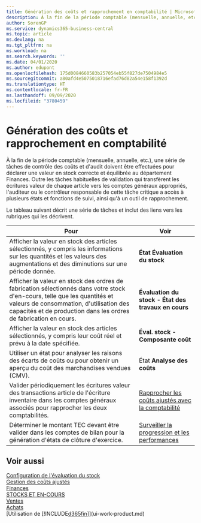 ```yaml
---
title: Génération des coûts et rapprochement en comptabilité | Microsoft Docs
description: À la fin de la période comptable (mensuelle, annuelle, etc.), une série de tâches de contrôle des coûts et d'audit doivent être effectuées pour déclarer une valeur en stock correcte et équilibrée au département Finances. Outre les tâches habituelles de validation qui transfèrent les écritures valeur de chaque article vers les comptes généraux appropriés, l'auditeur ou le contrôleur responsable de cette tâche critique a accès à plusieurs états et fonctions de suivi, ainsi qu'à un outil de rapprochement.
author: SorenGP
ms.service: dynamics365-business-central
ms.topic: article
ms.devlang: na
ms.tgt_pltfrm: na
ms.workload: na
ms.search.keywords: ''
ms.date: 04/01/2020
ms.author: edupont
ms.openlocfilehash: 175d0084660583b257054eb55f827de7504984e5
ms.sourcegitcommit: a80afd4e5075018716efad76d82a54e158f1392d
ms.translationtype: HT
ms.contentlocale: fr-FR
ms.lasthandoff: 09/09/2020
ms.locfileid: "3780459"
---
```

# <a name="reporting-costs-and-reconciling-with-the-general-ledger"></a>Génération des coûts et rapprochement en comptabilité
À la fin de la période comptable (mensuelle, annuelle, etc.), une série de tâches de contrôle des coûts et d'audit doivent être effectuées pour déclarer une valeur en stock correcte et équilibrée au département Finances. Outre les tâches habituelles de validation qui transfèrent les écritures valeur de chaque article vers les comptes généraux appropriés, l'auditeur ou le contrôleur responsable de cette tâche critique a accès à plusieurs états et fonctions de suivi, ainsi qu'à un outil de rapprochement.  

 Le tableau suivant décrit une série de tâches et inclut des liens vers les rubriques qui les décrivent.   

|**Pour**|**Voir**|  
|------------|-------------|  
|Afficher la valeur en stock des articles sélectionnés, y compris les informations sur les quantités et les valeurs des augmentations et des diminutions sur une période donnée.|**État Évaluation du stock**|  
|Afficher la valeur en stock des ordres de fabrication sélectionnés dans votre stock d'en-cours, telle que les quantités et valeurs de consommation, d'utilisation des capacités et de production dans les ordres de fabrication en cours.|**Évaluation du stock - État des travaux en cours**|  
|Afficher la valeur en stock des articles sélectionnés, y compris leur coût réel et prévu à la date spécifiée.|**Éval. stock - Composante coût**|  
|Utiliser un état pour analyser les raisons des écarts de coûts ou pour obtenir un aperçu du coût des marchandises vendues (CMV).|État **Analyse des coûts**|  
|Valider périodiquement les écritures valeur des transactions article de l'écriture inventaire dans les comptes généraux associés pour rapprocher les deux comptabilités.|[Rapprocher les coûts ajustés avec la comptabilité](finance-how-to-post-inventory-costs-to-the-general-ledger.md)|  
|Déterminer le montant TEC devant être valider dans les comptes de bilan pour la génération d'états de clôture d'exercice.|[Surveiller la progression et les performances](projects-how-monitor-progress-performance.md)|

## <a name="see-also"></a>Voir aussi  
[Configuration de l'évaluation du stock](finance-set-up-inventory-valuation-and-costing.md)  
[Gestion des coûts ajustés](finance-manage-inventory-costs.md)  
[Finances](finance.md)  
[STOCKS ET EN-COURS](inventory-manage-inventory.md)   
[Ventes](sales-manage-sales.md)   
[Achats](purchasing-manage-purchasing.md)  
[Utilisation de [!INCLUDE[d365fin](includes/d365fin_md.md)]](ui-work-product.md)
